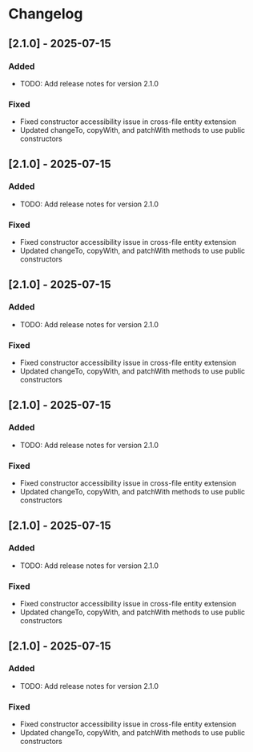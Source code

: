 # Changelog

## [2.1.0] - 2025-07-15

### Added
- TODO: Add release notes for version 2.1.0

### Fixed
- Fixed constructor accessibility issue in cross-file entity extension
- Updated changeTo, copyWith, and patchWith methods to use public constructors


## [2.1.0] - 2025-07-15

### Added
- TODO: Add release notes for version 2.1.0

### Fixed
- Fixed constructor accessibility issue in cross-file entity extension
- Updated changeTo, copyWith, and patchWith methods to use public constructors


## [2.1.0] - 2025-07-15

### Added
- TODO: Add release notes for version 2.1.0

### Fixed
- Fixed constructor accessibility issue in cross-file entity extension
- Updated changeTo, copyWith, and patchWith methods to use public constructors


## [2.1.0] - 2025-07-15

### Added
- TODO: Add release notes for version 2.1.0

### Fixed
- Fixed constructor accessibility issue in cross-file entity extension
- Updated changeTo, copyWith, and patchWith methods to use public constructors


## [2.1.0] - 2025-07-15

### Added
- TODO: Add release notes for version 2.1.0

### Fixed
- Fixed constructor accessibility issue in cross-file entity extension
- Updated changeTo, copyWith, and patchWith methods to use public constructors


## [2.1.0] - 2025-07-15

### Added
- TODO: Add release notes for version 2.1.0

### Fixed
- Fixed constructor accessibility issue in cross-file entity extension
- Updated changeTo, copyWith, and patchWith methods to use public constructors

